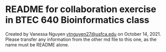 # README for collaboration exercise in BTEC 640 Bioinformatics class

Created by Vanessa Nguyen vtnguyen27@usfca.edu on October 14, 2021. 
Please transfer any information from the other md file to this one, as the name must be README alone.

